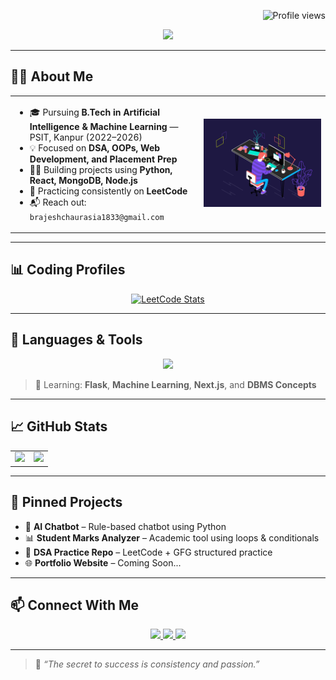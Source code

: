 <!-- Profile views -->
<p align="right">
  <img src="https://komarev.com/ghpvc/?username=brajesh-chaurasia&label=Profile+Views&color=blue&style=flat" alt="Profile views" />
</p>

<!-- Typing Banner with Name -->
<p align="center">
  <img src="https://readme-typing-svg.demolab.com?font=Fira+Code&size=26&duration=3000&pause=1000&center=true&vCenter=true&width=750&lines=Hi%2C+I'm+Brajesh+Chaurasia+%F0%9F%91%8B;B.Tech+%7C+AIML+Student+%7C+PSIT+Kanpur;DSA+%26+Placement-Focused+Coder;Learning+Projects+%2B+Building+Future" />
</p>

---

## 👨‍🎓 About Me

<table>
  <tr>
    <td width="60%">
      <ul>
        <li>🎓 Pursuing <strong>B.Tech in Artificial Intelligence & Machine Learning</strong> — PSIT, Kanpur (2022–2026)</li>
        <li>💡 Focused on <strong>DSA, OOPs, Web Development, and Placement Prep</strong></li>
        <li>👨‍💻 Building projects using <strong>Python, React, MongoDB, Node.js</strong></li>
        <li>🎯 Practicing consistently on <strong>LeetCode</strong></li>
        <li>📬 Reach out: <code>brajeshchaurasia1833@gmail.com</code></li>
      </ul>
    </td>
    <td align="center">
      <img src="https://github.com/brajesh-chaurasia/brajesh-chaurasia/blob/main/cool-coder.gif?raw=true" width="220" />
    </td>
  </tr>
</table>

---

## 📊 Coding Profiles

<p align="center">
  <a href="https://leetcode.com/u/2213186/" target="_blank">
    <img src="https://leetcard.jacoblin.cool/2213186?theme=dark&font=Consolas&ext=activity" alt="LeetCode Stats" />
  </a>
</p>

---

## 🧰 Languages & Tools

<p align="center">
  <img src="https://skillicons.dev/icons?i=py,cpp,c,html,css,js,ts,react,tailwind,nodejs,express,mongodb,git,github,vscode,linux,figma,postgresql,mysql,bootstrap" />
</p>

> 📌 Learning: **Flask**, **Machine Learning**, **Next.js**, and **DBMS Concepts**

---

## 📈 GitHub Stats

<table>
  <tr>
    <td><img src="https://github-readme-stats.vercel.app/api?username=brajesh-chaurasia&show_icons=true&theme=github_dark&count_private=true" height="200"/></td>
    <td><img src="https://github-readme-streak-stats.herokuapp.com?user=brajesh-chaurasia&theme=github-dark" height="200"/></td>
  </tr>
</table>

---

## 📌 Pinned Projects

- 🤖 **AI Chatbot** – Rule-based chatbot using Python  
- 📊 **Student Marks Analyzer** – Academic tool using loops & conditionals  
- 🧠 **DSA Practice Repo** – LeetCode + GFG structured practice  
- 🌐 **Portfolio Website** – Coming Soon...

---

## 📫 Connect With Me

<p align="center">
  <a href="https://www.linkedin.com/in/brajesh-chaurasia/" target="_blank">
    <img src="https://img.shields.io/badge/LinkedIn-0077B5?style=for-the-badge&logo=linkedin&logoColor=white" />
  </a>
  <a href="https://www.instagram.com/ig_brajesh_18" target="_blank">
    <img src="https://img.shields.io/badge/Instagram-E4405F?style=for-the-badge&logo=instagram&logoColor=white" />
  </a>
  <a href="https://github.com/brajesh-chaurasia" target="_blank">
    <img src="https://img.shields.io/badge/GitHub-171515?style=for-the-badge&logo=github&logoColor=white" />
  </a>
</p>

---

> 🚀 *“The secret to success is consistency and passion.”*
